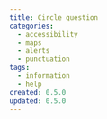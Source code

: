 ```yaml
---
title: Circle question
categories:
  - accessibility
  - maps
  - alerts
  - punctuation
tags:
  - information
  - help
created: 0.5.0
updated: 0.5.0
---
```

